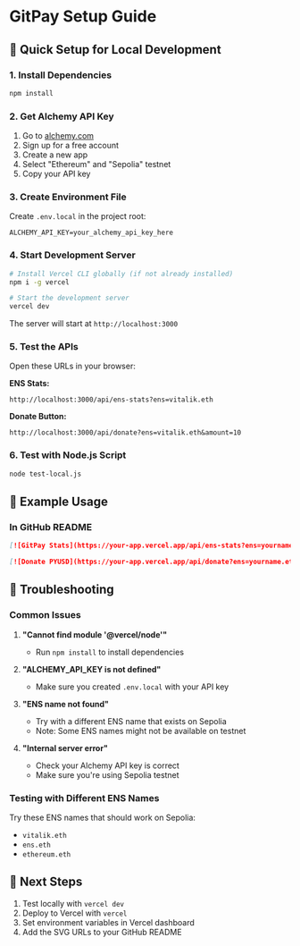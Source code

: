 # GitPay Setup Guide

## 🚀 Quick Setup for Local Development

### 1. Install Dependencies

```bash
npm install
```

### 2. Get Alchemy API Key

1. Go to [alchemy.com](https://alchemy.com)
2. Sign up for a free account
3. Create a new app
4. Select "Ethereum" and "Sepolia" testnet
5. Copy your API key

### 3. Create Environment File

Create `.env.local` in the project root:

```env
ALCHEMY_API_KEY=your_alchemy_api_key_here
```

### 4. Start Development Server

```bash
# Install Vercel CLI globally (if not already installed)
npm i -g vercel

# Start the development server
vercel dev
```

The server will start at `http://localhost:3000`

### 5. Test the APIs

Open these URLs in your browser:

**ENS Stats:**
```
http://localhost:3000/api/ens-stats?ens=vitalik.eth
```

**Donate Button:**
```
http://localhost:3000/api/donate?ens=vitalik.eth&amount=10
```

### 6. Test with Node.js Script

```bash
node test-local.js
```

## 🎯 Example Usage

### In GitHub README

```markdown
[![GitPay Stats](https://your-app.vercel.app/api/ens-stats?ens=yourname.eth)](https://sepolia.etherscan.io/address/0xYourAddress)

[![Donate PYUSD](https://your-app.vercel.app/api/donate?ens=yourname.eth&amount=10)](ethereum:0xYourAddress@1?value=0&address=0xYourAddress&uint256=10000000)
```

## 🔧 Troubleshooting

### Common Issues

1. **"Cannot find module '@vercel/node'"**
   - Run `npm install` to install dependencies

2. **"ALCHEMY_API_KEY is not defined"**
   - Make sure you created `.env.local` with your API key

3. **"ENS name not found"**
   - Try with a different ENS name that exists on Sepolia
   - Note: Some ENS names might not be available on testnet

4. **"Internal server error"**
   - Check your Alchemy API key is correct
   - Make sure you're using Sepolia testnet

### Testing with Different ENS Names

Try these ENS names that should work on Sepolia:
- `vitalik.eth`
- `ens.eth`
- `ethereum.eth`

## 📝 Next Steps

1. Test locally with `vercel dev`
2. Deploy to Vercel with `vercel`
3. Set environment variables in Vercel dashboard
4. Add the SVG URLs to your GitHub README
